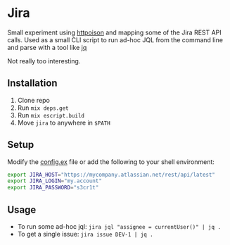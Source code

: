 # Jira

Small experiment using [httpoison](https://github.com/edgurgel/httpoison) and mapping some of the Jira REST API calls. Used as a small CLI script to run ad-hoc JQL from the command line and parse with a tool like [jq](https://github.com/stedolan/jq)

Not really too interesting.

## Installation

1. Clone repo
2. Run `mix deps.get`
3. Run `mix escript.build`
4. Move `jira` to anywhere in `$PATH`

## Setup

Modify the [config.ex](https://github.com/robhurring/jira/blob/master/config/config.exs) file or add the following to your shell environment:

```sh
export JIRA_HOST="https://mycompany.atlassian.net/rest/api/latest"
export JIRA_LOGIN="my.account"
export JIRA_PASSWORD="s3cr1t"
```

## Usage

* To run some ad-hoc jql: `jira jql "assignee = currentUser()" | jq .`
* To get a single issue: `jira issue DEV-1 | jq .`
